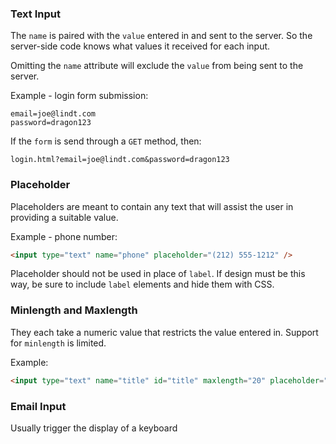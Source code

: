 ### Text Input
The `name` is paired with the `value` entered in and sent to the server. So the server-side code knows what values it received for each input.

Omitting the `name` attribute will exclude the `value` from being sent to the server.

Example - login form submission:
```
email=joe@lindt.com
password=dragon123
```

If the `form` is send through a `GET` method, then:
```
login.html?email=joe@lindt.com&password=dragon123
```

### Placeholder
Placeholders are meant to contain any text that will assist the user in providing a suitable value.

Example - phone number:
```html
<input type="text" name="phone" placeholder="(212) 555-1212" />
```

Placeholder should not be used in place of `label`. If design must be this way, be sure to include `label` elements and hide them with CSS.

### Minlength and Maxlength
They each take a numeric value that restricts the value entered in.
Support for `minlength` is limited.

Example:
```html
<input type="text" name="title" id="title" maxlength="20" placeholder="20 characters max" />
```

### Email Input
Usually trigger the display of a keyboard
